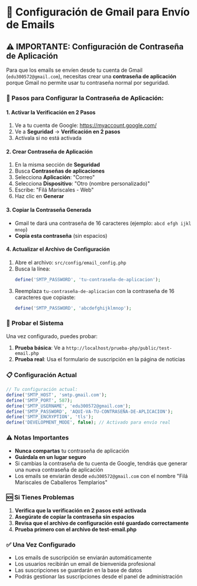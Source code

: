 # 📧 Configuración de Gmail para Envío de Emails

## ⚠️ IMPORTANTE: Configuración de Contraseña de Aplicación

Para que los emails se envíen desde tu cuenta de Gmail (`edu300572@gmail.com`), necesitas crear una **contraseña de aplicación** porque Gmail no permite usar tu contraseña normal por seguridad.

### 🔧 Pasos para Configurar la Contraseña de Aplicación:

#### 1. **Activar la Verificación en 2 Pasos**
1. Ve a tu cuenta de Google: https://myaccount.google.com/
2. Ve a **Seguridad** → **Verificación en 2 pasos**
3. Actívala si no está activada

#### 2. **Crear Contraseña de Aplicación**
1. En la misma sección de **Seguridad**
2. Busca **Contraseñas de aplicaciones**
3. Selecciona **Aplicación**: "Correo"
4. Selecciona **Dispositivo**: "Otro (nombre personalizado)"
5. Escribe: "Filá Mariscales - Web"
6. Haz clic en **Generar**

#### 3. **Copiar la Contraseña Generada**
- Gmail te dará una contraseña de 16 caracteres (ejemplo: `abcd efgh ijkl mnop`)
- **Copia esta contraseña** (sin espacios)

#### 4. **Actualizar el Archivo de Configuración**
1. Abre el archivo: `src/config/email_config.php`
2. Busca la línea:
   ```php
   define('SMTP_PASSWORD', 'tu-contraseña-de-aplicacion');
   ```
3. Reemplaza `tu-contraseña-de-aplicacion` con la contraseña de 16 caracteres que copiaste:
   ```php
   define('SMTP_PASSWORD', 'abcdefghijklmnop');
   ```

### 🧪 **Probar el Sistema**

Una vez configurado, puedes probar:

1. **Prueba básica**: Ve a `http://localhost/prueba-php/public/test-email.php`
2. **Prueba real**: Usa el formulario de suscripción en la página de noticias

### 📋 **Configuración Actual**

```php
// Tu configuración actual:
define('SMTP_HOST', 'smtp.gmail.com');
define('SMTP_PORT', 587);
define('SMTP_USERNAME', 'edu300572@gmail.com');
define('SMTP_PASSWORD', 'AQUI-VA-TU-CONTRASEÑA-DE-APLICACION');
define('SMTP_ENCRYPTION', 'tls');
define('DEVELOPMENT_MODE', false); // Activado para envío real
```

### ⚠️ **Notas Importantes**

- **Nunca compartas** tu contraseña de aplicación
- **Guárdala en un lugar seguro**
- Si cambias la contraseña de tu cuenta de Google, tendrás que generar una nueva contraseña de aplicación
- Los emails se enviarán desde `edu300572@gmail.com` con el nombre "Filá Mariscales de Caballeros Templarios"

### 🆘 **Si Tienes Problemas**

1. **Verifica que la verificación en 2 pasos esté activada**
2. **Asegúrate de copiar la contraseña sin espacios**
3. **Revisa que el archivo de configuración esté guardado correctamente**
4. **Prueba primero con el archivo de test-email.php**

### ✅ **Una Vez Configurado**

- Los emails de suscripción se enviarán automáticamente
- Los usuarios recibirán un email de bienvenida profesional
- Las suscripciones se guardarán en la base de datos
- Podrás gestionar las suscripciones desde el panel de administración
